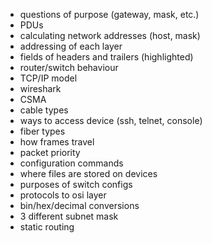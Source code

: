 - questions of purpose (gateway, mask, etc.)
- PDUs
- calculating network addresses (host, mask)
- addressing of each layer
- fields of headers and trailers (highlighted)
- router/switch behaviour
- TCP/IP model
- wireshark
- CSMA
- cable types
- ways to access device (ssh, telnet, console)
- fiber types
- how frames travel
- packet priority
- configuration commands
- where files are stored on devices
- purposes of switch configs
- protocols to osi layer
- bin/hex/decimal conversions
- 3 different subnet mask 
- static routing